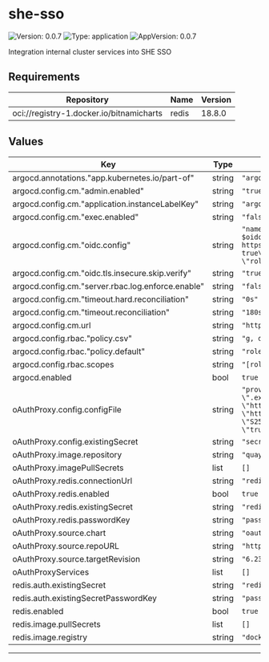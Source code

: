 # she-sso

![Version: 0.0.7](https://img.shields.io/badge/Version-0.0.7-informational?style=flat-square) ![Type: application](https://img.shields.io/badge/Type-application-informational?style=flat-square) ![AppVersion: 0.0.7](https://img.shields.io/badge/AppVersion-0.0.7-informational?style=flat-square)

Integration internal cluster services into SHE SSO

## Requirements

| Repository | Name | Version |
|------------|------|---------|
| oci://registry-1.docker.io/bitnamicharts | redis | 18.8.0 |

## Values

| Key | Type | Default | Description |
|-----|------|---------|-------------|
| argocd.annotations."app.kubernetes.io/part-of" | string | `"argocd"` |  |
| argocd.config.cm."admin.enabled" | string | `"true"` |  |
| argocd.config.cm."application.instanceLabelKey" | string | `"argocd.argoproj.io/instance"` |  |
| argocd.config.cm."exec.enabled" | string | `"false"` |  |
| argocd.config.cm."oidc.config" | string | `"name: \"Example SSO\"\nclientID: client-id\nclientSecret: $oidc.keycloak.clientSecret\nissuer: https://sso.example.com/realms/example\nskipAudienceCheckWhenTokenHasNoAudience: true\nrequestedScopes: [\"openid\", \"profile\", \"email\", \"roles\"]\nrequestedIDTokenClaims: {\"roles\": {\"essential\": true}}\n"` |  |
| argocd.config.cm."oidc.tls.insecure.skip.verify" | string | `"true"` |  |
| argocd.config.cm."server.rbac.log.enforce.enable" | string | `"false"` |  |
| argocd.config.cm."timeout.hard.reconciliation" | string | `"0s"` |  |
| argocd.config.cm."timeout.reconciliation" | string | `"180s"` |  |
| argocd.config.cm.url | string | `"https://argocd.example.com"` |  |
| argocd.config.rbac."policy.csv" | string | `"g, devops_admin, role:admin\n"` |  |
| argocd.config.rbac."policy.default" | string | `"role:readonly"` |  |
| argocd.config.rbac.scopes | string | `"[roles]"` |  |
| argocd.enabled | bool | `true` |  |
| oAuthProxy.config.configFile | string | `"provider = \"keycloak-oidc\"\nemail_domains = [ \"*\" ]\ncookie_domains = \".example.org\"\ncookie_secure = \"true\"\noidc_issuer_url = \"https://sso.example.org/realms/example\"\nredirect_url = \"https://{{url}}/oauth2/callback\"\ncode_challenge_method = \"S256\"\nssl_insecure_skip_verify = \"true\"\nset_authorization_header = \"true\"\n"` |  |
| oAuthProxy.config.existingSecret | string | `"secret-config"` |  |
| oAuthProxy.image.repository | string | `"quay.io/oauth2-proxy/oauth2-proxy"` |  |
| oAuthProxy.imagePullSecrets | list | `[]` |  |
| oAuthProxy.redis.connectionUrl | string | `"redis://redis-master.default.svc.cluster.local:6379"` |  |
| oAuthProxy.redis.enabled | bool | `true` |  |
| oAuthProxy.redis.existingSecret | string | `"redis-password"` |  |
| oAuthProxy.redis.passwordKey | string | `"password"` |  |
| oAuthProxy.source.chart | string | `"oauth2-proxy"` |  |
| oAuthProxy.source.repoURL | string | `"https://oauth2-proxy.github.io/manifests"` |  |
| oAuthProxy.source.targetRevision | string | `"6.23.1"` |  |
| oAuthProxyServices | list | `[]` |  |
| redis.auth.existingSecret | string | `"redis-password"` |  |
| redis.auth.existingSecretPasswordKey | string | `"password"` |  |
| redis.enabled | bool | `true` |  |
| redis.image.pullSecrets | list | `[]` |  |
| redis.image.registry | string | `"docker.io"` |  |

----------------------------------------------
